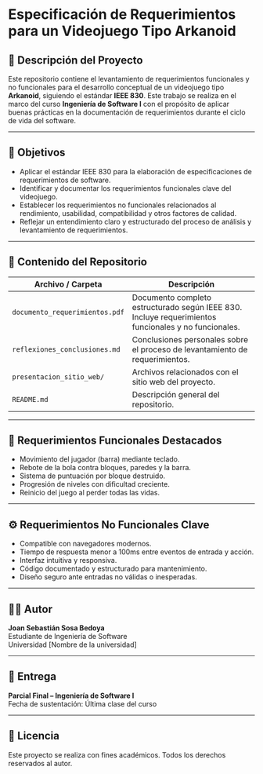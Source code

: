 # Especificación de Requerimientos para un Videojuego Tipo Arkanoid

## 📘 Descripción del Proyecto

Este repositorio contiene el levantamiento de requerimientos funcionales y no funcionales para el desarrollo conceptual de un videojuego tipo **Arkanoid**, siguiendo el estándar **IEEE 830**. Este trabajo se realiza en el marco del curso **Ingeniería de Software I** con el propósito de aplicar buenas prácticas en la documentación de requerimientos durante el ciclo de vida del software.

---

## 🎯 Objetivos

- Aplicar el estándar IEEE 830 para la elaboración de especificaciones de requerimientos de software.
- Identificar y documentar los requerimientos funcionales clave del videojuego.
- Establecer los requerimientos no funcionales relacionados al rendimiento, usabilidad, compatibilidad y otros factores de calidad.
- Reflejar un entendimiento claro y estructurado del proceso de análisis y levantamiento de requerimientos.

---

## 📄 Contenido del Repositorio

| Archivo / Carpeta       | Descripción |
|-------------------------|-------------|
| `documento_requerimientos.pdf` | Documento completo estructurado según IEEE 830. Incluye requerimientos funcionales y no funcionales. |
| `reflexiones_conclusiones.md` | Conclusiones personales sobre el proceso de levantamiento de requerimientos. |
| `presentacion_sitio_web/`     | Archivos relacionados con el sitio web del proyecto. |
| `README.md`              | Descripción general del repositorio. |

---

## 🧠 Requerimientos Funcionales Destacados

- Movimiento del jugador (barra) mediante teclado.
- Rebote de la bola contra bloques, paredes y la barra.
- Sistema de puntuación por bloque destruido.
- Progresión de niveles con dificultad creciente.
- Reinicio del juego al perder todas las vidas.

---

## ⚙️ Requerimientos No Funcionales Clave

- Compatible con navegadores modernos.
- Tiempo de respuesta menor a 100ms entre eventos de entrada y acción.
- Interfaz intuitiva y responsiva.
- Código documentado y estructurado para mantenimiento.
- Diseño seguro ante entradas no válidas o inesperadas.

---

## 🧑‍💻 Autor

**Joan Sebastián Sosa Bedoya**  
Estudiante de Ingeniería de Software  
Universidad [Nombre de la universidad]

---

## 📆 Entrega

**Parcial Final – Ingeniería de Software I**  
Fecha de sustentación: Última clase del curso

---

## 🔖 Licencia

Este proyecto se realiza con fines académicos. Todos los derechos reservados al autor.
